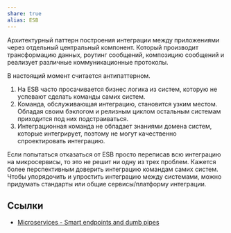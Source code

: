 ```yaml
---
share: true
alias: ESB
---
```


Архитектурный паттерн построения интеграции между приложениями через отдельный центральный компонент. Который производит трансформацию данных, роутинг сообщений, композицию сообщений и реализует различные коммуникационные протоколы.

В настоящий момент считается антипаттерном.

1. На ESB часто просачивается бизнес логика из систем, которую не успевают сделать команды самих систем.
2. Команда, обслуживающая интеграцию, становится узким местом. Обладая своим бэклогом и релизным циклом остальным системам приходится под них подстраиваться.
3. Интеграционная команда не обладает знаниями домена систем, которые интегрирует, поэтому не могут качественно спроектировать интеграцию.

Если попытаться отказаться от ESB просто переписав всю интеграцию на микросервисы, то это не решит ни одну из трех проблем. Кажется более перспективным доверить интеграцию командам самих систем. Чтобы упорядочить и упростить интеграцию между системами, можно придумать стандарты или общие сервисы/платформу интеграции.

## Ссылки
* [Microservices - Smart endpoints and dumb pipes](https://martinfowler.com/articles/microservices.html#SmartEndpointsAndDumbPipes)

